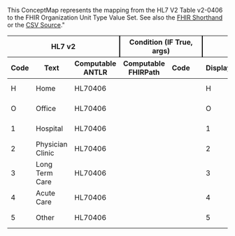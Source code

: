 
This ConceptMap represents the mapping from the HL7 V2 Table v2-0406 to the FHIR Organization Unit Type Value Set. See also the <a href='https://github.com/HL7/v2-to-fhir/blob/master/tank/ConceptMap v2-0406 to Organization Unit Type.fsh'>FHIR Shorthand</a> or the <a href='https://github.com/HL7/v2-to-fhir/blob/master/mappings/'>CSV Source</a>."
<table class='grid'><thead>
<tr><th colspan='3' style='border-right: 2px solid black;'>HL7 v2</th><th colspan='3' style='border-right: 2px solid black;'>Condition (IF True, args)</th><th colspan='4'>HL7 FHIR</th><th>Comments</th></tr>
<tr><th>Code</th><th>Text</th><th>Computable ANTLR</th><th>Computable FHIRPath</th><th>Code</th><th>&#xA0;</th><th>Display</th><th>Code System</th><th>&#xA0;</th></tr></thead>
<tbody>
<tr><td>H</td><td>Home</td><td style='border-right: 2px'>HL70406</td><td></td><td></td><td style='border-right: 2px'></td><td>H</td><td></td><td>Home</td><td>http://terminology.hl7.org/CodeSystem/v2-0406</td><td></td></tr>
<tr><td>O</td><td>Office</td><td style='border-right: 2px'>HL70406</td><td></td><td></td><td style='border-right: 2px'></td><td>O</td><td></td><td>Office</td><td>http://terminology.hl7.org/CodeSystem/v2-0406</td><td></td></tr>
<tr><td>1</td><td>Hospital</td><td style='border-right: 2px'>HL70406</td><td></td><td></td><td style='border-right: 2px'></td><td>1</td><td></td><td>Hospital</td><td>http://terminology.hl7.org/CodeSystem/v2-0406</td><td></td></tr>
<tr><td>2</td><td>Physician Clinic</td><td style='border-right: 2px'>HL70406</td><td></td><td></td><td style='border-right: 2px'></td><td>2</td><td></td><td>Physician Clinic</td><td>http://terminology.hl7.org/CodeSystem/v2-0406</td><td></td></tr>
<tr><td>3</td><td>Long Term Care</td><td style='border-right: 2px'>HL70406</td><td></td><td></td><td style='border-right: 2px'></td><td>3</td><td></td><td>Long Term Care</td><td>http://terminology.hl7.org/CodeSystem/v2-0406</td><td></td></tr>
<tr><td>4</td><td>Acute Care</td><td style='border-right: 2px'>HL70406</td><td></td><td></td><td style='border-right: 2px'></td><td>4</td><td></td><td>Acute Care</td><td>http://terminology.hl7.org/CodeSystem/v2-0406</td><td></td></tr>
<tr><td>5</td><td>Other</td><td style='border-right: 2px'>HL70406</td><td></td><td></td><td style='border-right: 2px'></td><td>5</td><td></td><td>Other</td><td>http://terminology.hl7.org/CodeSystem/v2-0406</td><td></td></tr>
</tbody></table>
